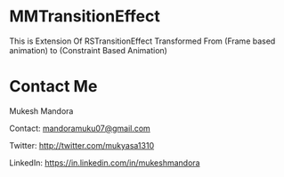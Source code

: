 MMTransitionEffect
==================

This is Extension Of RSTransitionEffect Transformed From (Frame based animation) to (Constraint Based Animation)

Contact Me
==========
Mukesh Mandora

Contact: mandoramuku07@gmail.com

Twitter: http://twitter.com/mukyasa1310

LinkedIn: https://in.linkedin.com/in/mukeshmandora
